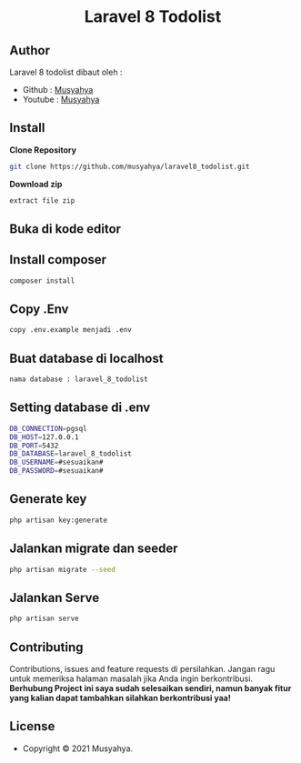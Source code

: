 <h1 align="center">Laravel 8 Todolist</h1>

## Author

Laravel 8 todolist dibaut oleh :

- Github : <a href="https://github.com/musyahya/laravel8_todolist"> Musyahya </a>
- Youtube : <a href="https://www.youtube.com/channel/UC1iCvpMssrHnUsWKEe2cOag"> Musyahya </a>

## Install

**Clone Repository**

```bash
git clone https://github.com/musyahya/laravel8_todolist.git
```

**Download zip**

```bash
extract file zip
```

## Buka di kode editor


## Install composer

```bash
composer install
```

## Copy .Env

```bash
copy .env.example menjadi .env
```

## Buat database di localhost 

```bash
nama database : laravel_8_todolist
```

## Setting database di .env

```bash
DB_CONNECTION=pgsql
DB_HOST=127.0.0.1
DB_PORT=5432
DB_DATABASE=laravel_8_todolist
DB_USERNAME=#sesuaikan#
DB_PASSWORD=#sesuaikan#
```

## Generate key

```bash
php artisan key:generate
```

## Jalankan migrate dan seeder

```bash
php artisan migrate --seed
```

## Jalankan Serve

```bash
php artisan serve
```

## Contributing

Contributions, issues and feature requests di persilahkan.
Jangan ragu untuk memeriksa halaman masalah jika Anda ingin berkontribusi. **Berhubung Project ini saya sudah selesaikan sendiri, namun banyak fitur yang kalian dapat tambahkan silahkan berkontribusi yaa!**

## License

- Copyright © 2021 Musyahya.
